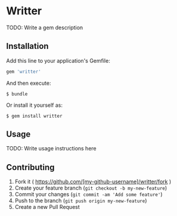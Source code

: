 # Writter

TODO: Write a gem description

## Installation

Add this line to your application's Gemfile:

```ruby
gem 'writter'
```

And then execute:

    $ bundle

Or install it yourself as:

    $ gem install writter

## Usage

TODO: Write usage instructions here

## Contributing

1. Fork it ( https://github.com/[my-github-username]/writter/fork )
2. Create your feature branch (`git checkout -b my-new-feature`)
3. Commit your changes (`git commit -am 'Add some feature'`)
4. Push to the branch (`git push origin my-new-feature`)
5. Create a new Pull Request
